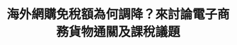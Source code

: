 ---
id: "11"
lang: zh-tw
publish: "TRUE"
description: 「反對 海外網購免稅額 縮至2千元 」連署案
selected: "FALSE"
blog_selected: "FALSE"
thumbnail: https://cm.pdis.nat.gov.tw/images/post/1WRiiGc1nJTN4fg4ko9X1oPuoacJ5btFw.jpg
title: 海外網購免稅額為何調降？來討論電子商務貨物通關及課稅議題
introduction:
  content: >-
    過去根據《關稅法》第49條，進口3,000元以內的貨物便免徵關稅和營業稅，後因低價免稅的貨物進口量非常大，因此產生了租稅不公平的情況，甚至有漏稅的問題。因此，財政部希望能將金額調降到2,000元。然而，有網友提案反對，進口商品的課稅標準被調降，該提案獲得5,225人連署通過，並召開協作會議。

    最終協作會議討論結果，財政部承諾將會持續注意國際組織就電子商務貨物通關及課稅之實踐情形，研議採行新稽徵技術可行性，並在推動「電子商務貨物通關制度」同時，辦理說明會與業者及民眾溝通，盼望能核實徵稅並落實邊境管理。
color: yellow
join:
  type: 提
  title: 反對 海外網購免稅額 縮至2千元
  link: https://join.gov.tw/idea/detail/f549a33d-644e-4016-831e-d375ae1eb83f
  image: https://cm.pdis.tw/images/post/11/1g2mMRg3fnTzdxPM8_vkBSJfD2Du6nHiX.jpg
layout: post
departments:
  - 財政部
embed:
  mind_map:
    links:
      - https://miro.com/app/live-embed/o9J_k0GLUxs=/?moveToViewport=-10626,-2490,9907,4678&embedAutoplay=true
      - ""
  ministry_slide:
    links:
      - https://issuu.com/pdis.tw/docs/_11_2.pptx
  transcript:
    links:
      - https://sayit.pdis.nat.gov.tw/2017-06-23-%E9%96%8B%E6%94%BE%E6%94%BF%E5%BA%9C%E8%81%AF%E7%B5%A1%E4%BA%BA%E7%AC%AC%E5%8D%81%E4%B8%80%E6%AC%A1%E5%8D%94%E4%BD%9C%E6%9C%83%E8%AD%B0
---